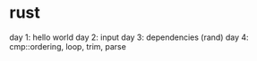 # rust

day 1: hello world
day 2: input
day 3: dependencies (rand)
day 4: cmp::ordering, loop, trim, parse